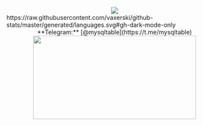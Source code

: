 <div align="center">
  <img src="https://moe-counter.glitch.me/get/@:trulyheartless?theme=rule34">
</div>
https://raw.githubusercontent.com/vaxerski/github-stats/master/generated/languages.svg#gh-dark-mode-only
<div align="center">
**Telegram:** [@mysqltable](https://t.me/mysqltable)  
</div>
<div align="center">
  <a href="https://discord.com/users/1329487789364088882">
    <img
      width="380"
      height="195"
      src="https://lanyard.cnrad.dev/api/1329487789364088882?bg=FFFFFF00&animated=true&idleMessage=Gone%2C%20Forver%20&borderRadius=30px"
    />
    </a>
</div>
